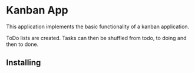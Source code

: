 # Kanban App
This application implements the basic functionality of a kanban application. 

ToDo lists are created. Tasks can then be shuffled from todo, to doing and then to done.

## Installing